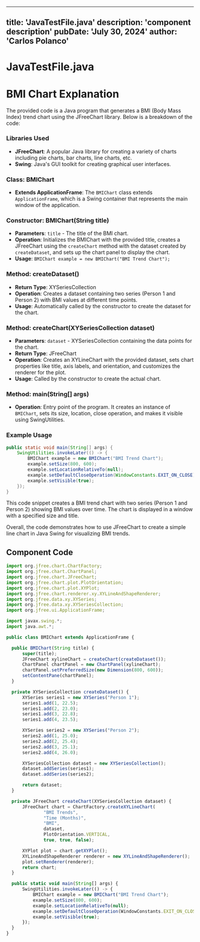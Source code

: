 ---
  title: 'JavaTestFile.java'
  description: 'component description'
  pubDate: 'July 30, 2024'
  author: 'Carlos Polanco'
  ---
  
  
  
  # JavaTestFile.java
  # BMI Chart Explanation

The provided code is a Java program that generates a BMI (Body Mass Index) trend chart using the JFreeChart library. Below is a breakdown of the code:

### Libraries Used
- **JFreeChart**: A popular Java library for creating a variety of charts including pie charts, bar charts, line charts, etc.
- **Swing**: Java's GUI toolkit for creating graphical user interfaces.

### Class: BMIChart
- **Extends ApplicationFrame**: The `BMIChart` class extends `ApplicationFrame`, which is a Swing container that represents the main window of the application.

### Constructor: BMIChart(String title)
- **Parameters**: `title` - The title of the BMI chart.
- **Operation**: Initializes the BMIChart with the provided title, creates a JFreeChart using the `createChart` method with the dataset created by `createDataset`, and sets up the chart panel to display the chart.
- **Usage**: `BMIChart example = new BMIChart("BMI Trend Chart");`

### Method: createDataset()
- **Return Type**: XYSeriesCollection
- **Operation**: Creates a dataset containing two series (Person 1 and Person 2) with BMI values at different time points.
- **Usage**: Automatically called by the constructor to create the dataset for the chart.

### Method: createChart(XYSeriesCollection dataset)
- **Parameters**: `dataset` - XYSeriesCollection containing the data points for the chart.
- **Return Type**: JFreeChart
- **Operation**: Creates an XYLineChart with the provided dataset, sets chart properties like title, axis labels, and orientation, and customizes the renderer for the plot.
- **Usage**: Called by the constructor to create the actual chart.

### Method: main(String[] args)
- **Operation**: Entry point of the program. It creates an instance of `BMIChart`, sets its size, location, close operation, and makes it visible using SwingUtilities.

### Example Usage
```java
public static void main(String[] args) {
    SwingUtilities.invokeLater(() -> {
        BMIChart example = new BMIChart("BMI Trend Chart");
        example.setSize(800, 600);
        example.setLocationRelativeTo(null);
        example.setDefaultCloseOperation(WindowConstants.EXIT_ON_CLOSE);
        example.setVisible(true);
    });
}
```

This code snippet creates a BMI trend chart with two series (Person 1 and Person 2) showing BMI values over time. The chart is displayed in a window with a specified size and title.

Overall, the code demonstrates how to use JFreeChart to create a simple line chart in Java Swing for visualizing BMI trends.
  
  ## Component Code
  ```jsx
  import org.jfree.chart.ChartFactory;
import org.jfree.chart.ChartPanel;
import org.jfree.chart.JFreeChart;
import org.jfree.chart.plot.PlotOrientation;
import org.jfree.chart.plot.XYPlot;
import org.jfree.chart.renderer.xy.XYLineAndShapeRenderer;
import org.jfree.data.xy.XYSeries;
import org.jfree.data.xy.XYSeriesCollection;
import org.jfree.ui.ApplicationFrame;

import javax.swing.*;
import java.awt.*;

public class BMIChart extends ApplicationFrame {

    public BMIChart(String title) {
        super(title);
        JFreeChart xylineChart = createChart(createDataset());
        ChartPanel chartPanel = new ChartPanel(xylineChart);
        chartPanel.setPreferredSize(new Dimension(800, 600));
        setContentPane(chartPanel);
    }

    private XYSeriesCollection createDataset() {
        XYSeries series1 = new XYSeries("Person 1");
        series1.add(1, 22.5);
        series1.add(2, 23.0);
        series1.add(3, 22.8);
        series1.add(4, 23.5);

        XYSeries series2 = new XYSeries("Person 2");
        series2.add(1, 25.0);
        series2.add(2, 25.4);
        series2.add(3, 25.1);
        series2.add(4, 26.0);

        XYSeriesCollection dataset = new XYSeriesCollection();
        dataset.addSeries(series1);
        dataset.addSeries(series2);

        return dataset;
    }

    private JFreeChart createChart(XYSeriesCollection dataset) {
        JFreeChart chart = ChartFactory.createXYLineChart(
                "BMI Trends",
                "Time (Months)",
                "BMI",
                dataset,
                PlotOrientation.VERTICAL,
                true, true, false);

        XYPlot plot = chart.getXYPlot();
        XYLineAndShapeRenderer renderer = new XYLineAndShapeRenderer();
        plot.setRenderer(renderer);
        return chart;
    }

    public static void main(String[] args) {
        SwingUtilities.invokeLater(() -> {
            BMIChart example = new BMIChart("BMI Trend Chart");
            example.setSize(800, 600);
            example.setLocationRelativeTo(null);
            example.setDefaultCloseOperation(WindowConstants.EXIT_ON_CLOSE);
            example.setVisible(true);
        });
    }
}
  ```
  